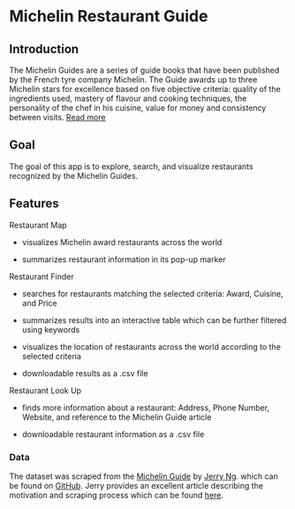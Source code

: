 # Michelin Restaurant Guide

## Introduction
The Michelin Guides are a series of guide books that have been published by the French tyre company Michelin. The Guide awards up to three Michelin stars for excellence based on five objective criteria: quality of the ingredients used, mastery of flavour and cooking techniques, the personality of the chef in his cuisine, value for money and consistency between visits. [Read more](https://guide.michelin.com/en/article/features/beyond-stars-what-does-it-mean-to-be-in-the-michelin-guide)

## Goal

The goal of this app is to explore, search, and visualize restaurants recognized by the Michelin Guides.

## Features

Restaurant Map 

- visualizes Michelin award restaurants across the world

- summarizes restaurant information in its pop-up marker

  
Restaurant Finder

- searches for restaurants matching the selected criteria: Award, Cuisine, and Price

- summarizes results into an interactive table which can be further filtered using keywords

- visualizes the location of restaurants across the world according to the selected criteria

- downloadable results as a .csv file

Restaurant Look Up

- finds more information about a restaurant: Address, Phone Number, Website, and reference to the Michelin Guide article

- downloadable restaurant information as a .csv file


### Data

The dataset was scraped from the [Michelin Guide](https://guide.michelin.com/en/restaurants) by [Jerry Ng](https://jerrynsh.com/author/jerry/). which can be found on [GitHub](https://github.com/ngshiheng/michelin-my-maps). Jerry provides an excellent article describing the motivation and scraping process which can be found [here](https://jerrynsh.com/how-i-scraped-michelin-guide-using-golang/). 


